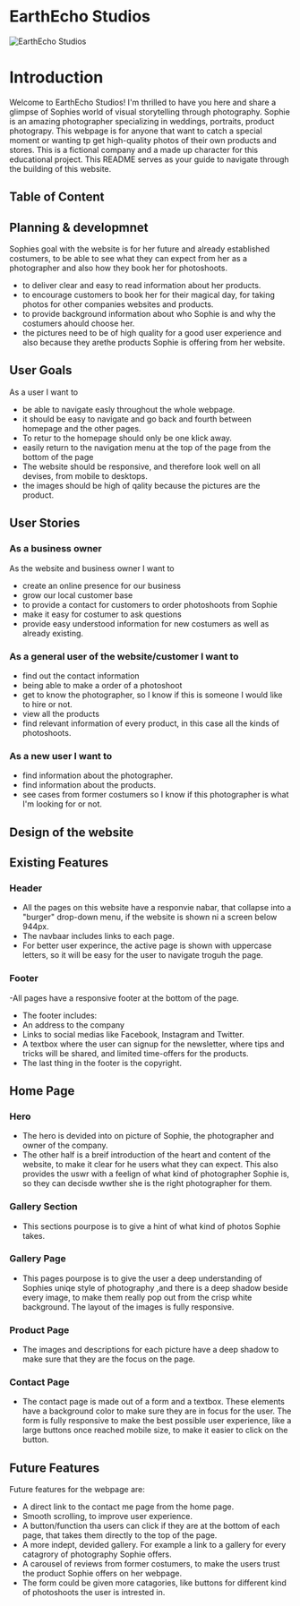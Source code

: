 # EarthEcho Studios

![EarthEcho Studios](documentation)

# Introduction

Welcome to EarthEcho Studios! I'm thrilled to have you here and share a glimpse of Sophies world of visual storytelling through photography. Sophie is an amazing photographer specializing in weddings, portraits, product photograpy.  This webpage is for anyone that want to catch a special moment or wanting tp get high-quality photos of their own products and stores. 
This is a fictional company and a made up character for this educational project. 
This README serves as your guide to navigate through the building of this website.


<!-- Screenshot of how website looks on different screens. -->

## Table of Content

<!-- Needs edit-->

## Planning & developmnet

<!-- Needs edit-->

Sophies goal with the website is for her future and already established costumers, to be able to see what they can expect from her as a photographer and also how they book her for photoshoots.

- to deliver clear and easy to read information about her products.
- to encourage customers to book her for their magical day, for taking photos for other companies websites and products.
- to provide background information about who Sophie is and why the costumers ahould choose her.
- the pictures need to be of high quality for a good user experience and also because they arethe products Sophie is offering from her website.

## User Goals

<!-- Needs edit-->

As a user I want to

- be able to navigate easly throughout the whole webpage.
- it should be easy to navigate and go back and fourth between homepage and the other pages.
- To retur to the homepage should only be one klick away.
- easily return to the navigation menu at the top of the page from the bottom of the page
- The website should be responsive, and therefore look well on all devises, from mobile to desktops.
- the images should be high of qality because the pictures are the product.

## User Stories

<!-- Needs edit-->

### As a business owner

<!-- Needs edit-->

As the website and business owner I want to

- create an online presence for our business
- grow our local customer base
- to provide a contact for customers to order photoshoots from Sophie
- make it easy for costumer to ask questions
- provide easy understood information for new costumers as well as already existing.

### As a general user of the website/customer I want to

<!-- Needs edit-->

- find out the contact information
- being able to make a order of a photoshoot
- get to know the photographer, so I know if this is someone I would like to hire or not.
- view all the products
- find relevant information of every product, in this case all the kinds of photoshoots.

### As a new user I want to

<!-- Needs edit-->

- find information about the photographer.
- find information about the products.
- see cases from former costumers so I know if this photographer is what I'm looking for or not.

## Design of the website

<!-- Needs edit-->

## Existing Features
### Header
 - All the pages on this website have a responvie nabar, that collapse into a "burger" drop-down menu, if the website is shown ni a screen below 944px.
 - The navbaar includes links to each page.
 - For better user experince, the active page is shown with uppercase letters, so it will be easy for the user to navigate troguh the page.

 ### Footer
 -All pages have a responsive footer at the bottom of the page. 
 - The footer includes:
 - An address to the company
 - Links to social medias like Facebook, Instagram and Twitter. 
 - A textbox where the user can signup for the newsletter, where tips and tricks will be shared, and limited time-offers for the products.
 - The last thing in the footer is the copyright.

 ## Home Page

 ### Hero
 - The hero is devided into on picture of Sophie, the photographer and owner of the company.
 - The other half is a breif introduction of the heart and content of the website, to make it clear for he users what they can expect. This also provides the uswr with a feelign of what kind of photographer Sophie is, so they can decisde wwther she is the right photographer for them.
 
 ### Gallery Section 
 - This sections pourpose is to give a hint of what kind of photos Sophie takes. 
 
 ### Gallery Page
 - This pages pourpose is to give the user a deep understanding of Sophies uniqe style of photography ,and there is a deep shadow beside every image, to make them really pop out from the crisp white background. The layout of the images is fully responsive.

 ### Product Page
 - The images and descriptions for each picture have a deep shadow to make sure that they are the focus on the page.

 ### Contact Page 
 - The contact page is made out of a form and a textbox. These elements have a background color to make sure they are in focus for the user. The form is fully responsive to make the best possible user experience, like a large buttons once reached mobile size, to make it easier to click on the button. 

 ## Future Features
 Future features for the webpage are:
 - A direct link to the contact me page from the home page.
 - Smooth scrolling, to improve user experience. 
 - A button/function tha users can click if they are at the bottom of each page, that takes them directly to the top of the page. 
 - A more indept, devided gallery. For example a link to a gallery for every catagrory of photography Sophie offers. 
 - A carousel of reviews from former costumers, to make the users trust the product Sophie offers on her webpage. 
 - The form could be given more catagories, like buttons for different kind of photoshoots the user is intrested in.


